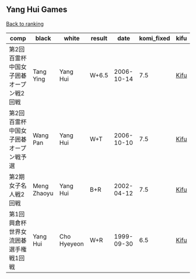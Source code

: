 ## Yang Hui Games

[Back to ranking](../../index.md)




| **comp** | **black** | **white** | **result** | **date** | **komi_fixed** | **kifu** | 
| --- | --- | --- | --- | --- | --- | --- |
| 第2回百霊杯中国女子囲碁オープン戦2回戦 | Tang Ying | Yang Hui | W+6.5 | 2006-10-14 | 7.5 | [Kifu](https://kifudepot.net/kifucontents.php?id=2M3Za7LnpPjDvcj0hJkkig%3D%3D) | 
| 第2回百霊杯中国女子囲碁オープン戦予選 | Wang Pan | Yang Hui | W+T | 2006-10-10 | 7.5 | [Kifu](https://kifudepot.net/kifucontents.php?id=MNI3Dha%2BDp7NxhEqJrIZEA%3D%3D) | 
| 第2期女子名人戦2回戦 | Meng Zhaoyu | Yang Hui | B+R | 2002-04-12 | 7.5 | [Kifu](https://kifudepot.net/kifucontents.php?id=sdqpDiJoGaHGBUr398%2FfHA%3D%3D) | 
| 第1回興倉杯世界女流囲碁選手権戦1回戦 | Yang Hui | Cho Hyeyeon | W+R | 1999-09-30 | 6.5 | [Kifu](https://kifudepot.net/kifucontents.php?id=dx0DB8x%2FisC1mdAppjw7mg%3D%3D) |




